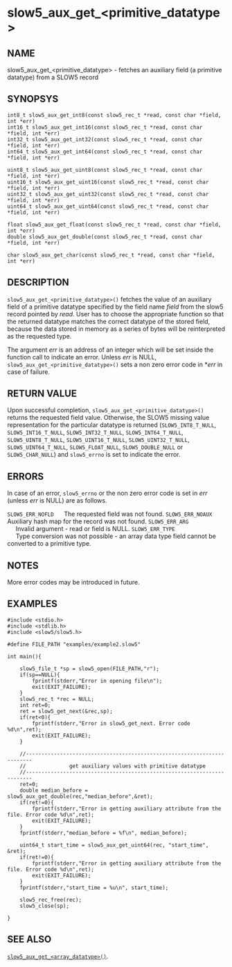 # slow5_aux_get_\<primitive_datatype\>

## NAME

slow5_aux_get_\<primitive_datatype\> - fetches an auxiliary field (a primitive datatype) from a SLOW5 record

## SYNOPSYS

```
int8_t slow5_aux_get_int8(const slow5_rec_t *read, const char *field, int *err)
int16_t slow5_aux_get_int16(const slow5_rec_t *read, const char *field, int *err)
int32_t slow5_aux_get_int32(const slow5_rec_t *read, const char *field, int *err)
int64_t slow5_aux_get_int64(const slow5_rec_t *read, const char *field, int *err)

uint8_t slow5_aux_get_uint8(const slow5_rec_t *read, const char *field, int *err)
uint16_t slow5_aux_get_uint16(const slow5_rec_t *read, const char *field, int *err)
uint32_t slow5_aux_get_uint32(const slow5_rec_t *read, const char *field, int *err)
uint64_t slow5_aux_get_uint64(const slow5_rec_t *read, const char *field, int *err)

float slow5_aux_get_float(const slow5_rec_t *read, const char *field, int *err)
double slow5_aux_get_double(const slow5_rec_t *read, const char *field, int *err)

char slow5_aux_get_char(const slow5_rec_t *read, const char *field, int *err)
```


## DESCRIPTION

`slow5_aux_get_<primitive_datatype>()` fetches the value of an auxiliary field of a primitive datatype specified by the field name *field* from the slow5 record pointed by *read*. User has to choose the appropriate function so that the returned datatype matches the correct datatype of the stored field, because the data stored in memory as a series of bytes will be reinterpreted as the requested type.

The argument *err* is an address of an integer which will be set inside the function call to indicate an error. Unless *err* is NULL, `slow5_aux_get_<primitive_datatype>()` sets a non zero error code in **err* in case of failure.

## RETURN VALUE

Upon successful completion, `slow5_aux_get_<primitive_datatype>()` returns the requested field value. Otherwise, the SLOW5 missing value representation for the particular datatype is returned (`SLOW5_INT8_T_NULL`, `SLOW5_INT16_T_NULL`, `SLOW5_INT32_T_NULL`, `SLOW5_INT64_T_NULL`, `SLOW5_UINT8_T_NULL`, `SLOW5_UINT16_T_NULL`, `SLOW5_UINT32_T_NULL`, `SLOW5_UINT64_T_NULL`, `SLOW5_FLOAT_NULL`, `SLOW5_DOUBLE_NULL` or `SLOW5_CHAR_NULL`) and `slow5_errno` is set to indicate the error.


## ERRORS

In case of an error, `slow5_errno` or the non zero error code is set in *err* (unless *err* is NULL) are as follows.


`SLOW5_ERR_NOFLD`
    &nbsp;&nbsp;&nbsp;&nbsp; The requested field was not found.
`SLOW5_ERR_NOAUX`
    &nbsp;&nbsp;&nbsp;&nbsp; Auxiliary hash map for the record was not found.
`SLOW5_ERR_ARG`   
    &nbsp;&nbsp;&nbsp;&nbsp; Invalid argument - read or field is NULL.
`SLOW5_ERR_TYPE`  
    &nbsp;&nbsp;&nbsp;&nbsp; Type conversion was not possible - an array data type field cannot be converted to a primitive type.


## NOTES

More error codes may be introduced in future.

## EXAMPLES
```
#include <stdio.h>
#include <stdlib.h>
#include <slow5/slow5.h>

#define FILE_PATH "examples/example2.slow5"

int main(){

    slow5_file_t *sp = slow5_open(FILE_PATH,"r");
    if(sp==NULL){
        fprintf(stderr,"Error in opening file\n");
        exit(EXIT_FAILURE);
    }
    slow5_rec_t *rec = NULL;
    int ret=0;
    ret = slow5_get_next(&rec,sp);
    if(ret<0){
        fprintf(stderr,"Error in slow5_get_next. Error code %d\n",ret);
        exit(EXIT_FAILURE);
    }

    //------------------------------------------------------------------------
    //              get auxiliary values with primitive datatype
    //------------------------------------------------------------------------
    ret=0;
    double median_before = slow5_aux_get_double(rec,"median_before",&ret);
    if(ret!=0){
        fprintf(stderr,"Error in getting auxiliary attribute from the file. Error code %d\n",ret);
        exit(EXIT_FAILURE);
    }
    fprintf(stderr,"median_before = %f\n", median_before);

    uint64_t start_time = slow5_aux_get_uint64(rec, "start_time", &ret);
    if(ret!=0){
        fprintf(stderr,"Error in getting auxiliary attribute from the file. Error code %d\n",ret);
        exit(EXIT_FAILURE);
    }
    fprintf(stderr,"start_time = %u\n", start_time);

    slow5_rec_free(rec);
    slow5_close(sp);

}
```

## SEE ALSO
[`slow5_aux_get_<array_datatype>()`](slow5_aux_get_array.md).
